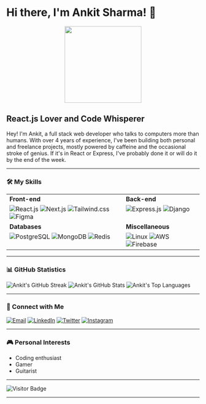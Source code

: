 # Hi there, I'm Ankit Sharma! 👋

<p align="center">
  <img src="https://avatars.githubusercontent.com/u/70052818?v=4" width="200" height="200" />
</p>

## React.js Lover and Code Whisperer

Hey! I'm Ankit, a full stack web developer who talks to computers more than humans. With over 4 years of experience, I've been building both personal and freelance projects, mostly powered by caffeine and the occasional stroke of genius. If it's in React or Express, I've probably done it or will do it by the end of the week.

---

### 🛠️ My Skills

<table>
  <tr>
    <td valign="top"><strong>Front-end</strong></td>
    <td valign="top"><strong>Back-end</strong></td>
  </tr>
  <tr>
    <td valign="top">
      <img src="https://img.shields.io/badge/React.js-20232A?style=for-the-badge&logo=react&logoColor=61DAFB" alt="React.js" />
      <img src="https://img.shields.io/badge/Next.js-000000?style=for-the-badge&logo=nextdotjs&logoColor=white" alt="Next.js" />
      <img src="https://img.shields.io/badge/Tailwind.css-38B2AC?style=for-the-badge&logo=tailwind-css&logoColor=white" alt="Tailwind.css" />
      <img src="https://img.shields.io/badge/Figma-F24E1E?style=for-the-badge&logo=figma&logoColor=white" alt="Figma" />
    </td>
    <td valign="top">
      <img src="https://img.shields.io/badge/Express.js-000000?style=for-the-badge&logo=express&logoColor=white" alt="Express.js" />
      <img src="https://img.shields.io/badge/Django-092E20?style=for-the-badge&logo=django&logoColor=white" alt="Django" />
    </td>
  </tr>
  <tr>
    <td valign="top"><strong>Databases</strong></td>
    <td valign="top"><strong>Miscellaneous</strong></td>
  </tr>
  <tr>
    <td valign="top">
      <img src="https://img.shields.io/badge/PostgreSQL-316192?style=for-the-badge&logo=postgresql&logoColor=white" alt="PostgreSQL" />
      <img src="https://img.shields.io/badge/MongoDB-47A248?style=for-the-badge&logo=mongodb&logoColor=white" alt="MongoDB" />
      <img src="https://img.shields.io/badge/Redis-DC382D?style=for-the-badge&logo=redis&logoColor=white" alt="Redis" />
    </td>
    <td valign="top">
      <img src="https://img.shields.io/badge/Linux-FCC624?style=for-the-badge&logo=linux&logoColor=black" alt="Linux" />
      <img src="https://img.shields.io/badge/AWS-232F3E?style=for-the-badge&logo=amazon-aws&logoColor=white" alt="AWS" />
      <img src="https://img.shields.io/badge/Firebase-FFCA28?style=for-the-badge&logo=firebase&logoColor=black" alt="Firebase" />
    </td>
  </tr>
</table>

---

### 📊 GitHub Statistics

![Ankit's GitHub Streak](https://github-readme-streak-stats.herokuapp.com/?user=afk-ankit&theme=dark)
![Ankit's GitHub Stats](https://github-readme-stats.vercel.app/api?username=afk-ankit&show_icons=true&theme=dark)
![Ankit's Top Languages](https://github-readme-stats.vercel.app/api/top-langs/?username=afk-ankit&layout=compact&theme=dark)

---

### 💼 Connect with Me

[![Email](https://img.shields.io/badge/Email-D14836?style=for-the-badge&logo=gmail&logoColor=white)](mailto:ankitsharmagh093@gmail.com)
[![LinkedIn](https://img.shields.io/badge/LinkedIn-0A66C2?style=for-the-badge&logo=linkedin&logoColor=white)](https://www.linkedin.com/in/ankit-sharma-0b0b9b223/)
[![Twitter](https://img.shields.io/badge/Twitter-1DA1F2?style=for-the-badge&logo=twitter&logoColor=white)](https://x.com/ankit6901sh)
[![Instagram](https://img.shields.io/badge/Instagram-E4405F?style=for-the-badge&logo=instagram&logoColor=white)](https://instagram.com/_ankixt_)

---

### 🎮 Personal Interests

- Coding enthusiast
- Gamer
- Guitarist

---

<!-- ### 🚀 Projects
*Coming soon...*

### 📚 Blog Posts
*Coming soon...*
-->

![Visitor Badge](https://visitor-badge.laobi.icu/badge?page_id=afk-ankit.afk-ankit)

---
